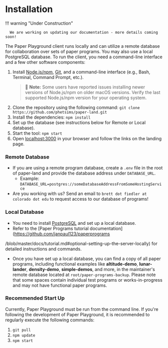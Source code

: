 
# Installation

!!! warning "Under Construction" 
      
      We are working on updating our documentation - more details coming soon!

The Paper Playground client runs locally and can utilize a remote database for collaboration over sets of paper programs. You may also use a local PostgreSQL database. To run the client, you need a command-line interface and a few other software components:

1. Install [Node.js/npm](https://nodejs.org/en/), [Git](https://git-scm.com/), and a command-line interface (e.g., Bash, Terminal, Command Prompt, etc.).
   > :red_circle: **Note:** Some users have reported issues installing newer versions of Node.js/npm on older macOS versions. Verify the last supported Node.js/npm version for your operating system.
2. Clone the repository using the following command: `git clone https://github.com/phetsims/paper-land.git`
3. Install the dependencies: `npm install`
4. Set up the database (see instructions below for Remote or Local database).
5. Start the tool: `npm start`
6. Open [localhost:3000](http://localhost:3000/) in your browser and follow the links on the landing page.

### Remote Database

- If you are using a remote program database, create a `.env` file in the root of paper-land and provide the database address under `DATABASE_URL`.
  - Example: `DATABASE_URL=postgres://someDatabaseAddressFromSomeHostingService`
- Are you working with us? Send an email to `brett dot fiedler at colorado dot edu` to request access to our database of programs!

### Local Database

- You need to install [PostgreSQL](https://www.postgresql.org/download/) and set up a local database.
- Refer to the [Paper Programs tutorial documentation](https://github.com/janpaul123/paperprograms

/blob/master/docs/tutorial.md#optional-setting-up-the-server-locally) for detailed instructions and commands.
- Once you have set up a local database, you can find a copy of all paper programs, including functional examples like **altitude-demo**, **lunar-lander**, **density-demo**, **simple-demos**, and more, in the maintainer's remote database located at `root/paper-programs-backup`. Please note that some spaces contain individual test programs or works-in-progress and may not have functional paper programs.

### Recommended Start Up

Currently, Paper Playground must be run from the command line. If you're following the development of Paper Playground, it is recommended to regularly execute the following commands:

1. `git pull`
2. `npm update`
3. `npm start`